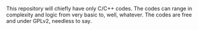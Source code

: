 This repository will chiefly have only C/C++ codes. The codes can range in complexity and logic from very basic to, well, whatever.
The codes are free and under GPLv2, needless to say.
